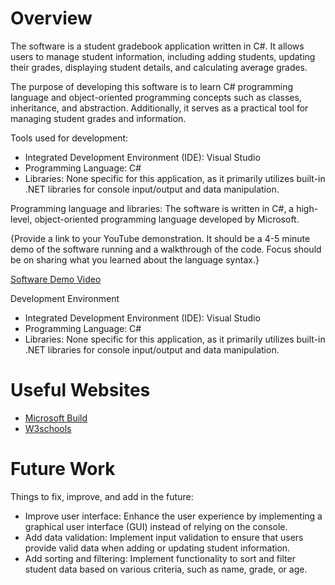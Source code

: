 # Overview

The software is a student gradebook application written in C#. It allows users to manage student information, including adding students, updating their grades, displaying student details, and calculating average grades.

The purpose of developing this software is to learn C# programming language and object-oriented programming concepts such as classes, inheritance, and abstraction. Additionally, it serves as a practical tool for managing student grades and information.

Tools used for development:
- Integrated Development Environment (IDE): Visual Studio
- Programming Language: C#
- Libraries: None specific for this application, as it primarily utilizes built-in .NET libraries for console input/output and data manipulation.

Programming language and libraries:
The software is written in C#, a high-level, object-oriented programming language developed by Microsoft.


{Provide a link to your YouTube demonstration. It should be a 4-5 minute demo of the software running and a walkthrough of the code. Focus should be on sharing what you learned about the language syntax.}

[Software Demo Video](http://youtube.link.goes.here)

Development Environment

- Integrated Development Environment (IDE): Visual Studio
- Programming Language: C#
- Libraries: None specific for this application, as it primarily utilizes built-in .NET libraries for console input/output and data manipulation.


# Useful Websites

- [Microsoft Build](https://learn.microsoft.com/en-us/dotnet/csharp/tour-of-csharp/)
- [W3schools](https://learn.microsoft.com/en-us/dotnet/csharp/tour-of-csharp/)

# Future Work

Things to fix, improve, and add in the future:
- Improve user interface: Enhance the user experience by implementing a graphical user interface (GUI) instead of relying on the console.
- Add data validation: Implement input validation to ensure that users provide valid data when adding or updating student information.
- Add sorting and filtering: Implement functionality to sort and filter student data based on various criteria, such as name, grade, or age.